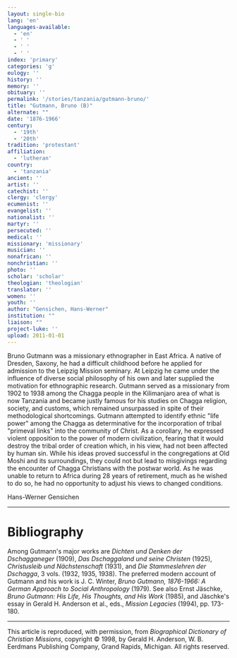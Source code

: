 ```yaml
---
layout: single-bio
lang: 'en'
languages-available:
  - 'en'
  - ' '
  - ' '
  - ' '
index: 'primary'
categories: 'g'
eulogy: ''
history: ''
memory: ''
obituary: ''
permalink: '/stories/tanzania/gutmann-bruno/'
title: "Gutmann, Bruno (B)"
alternate: ""
date: '1876-1966'
century:
  - '19th'
  - '20th'
tradition: 'protestant'
affiliation:
  - 'lutheran'
country:
  - 'tanzania'
ancient: ''
artist: ''
catechist: ''
clergy: 'clergy'
ecumenist: ''
evangelist: ''
nationalist: ''
martyr: ''
persecuted: ''
medical: ''
missionary: 'missionary'
musician: ''
nonafrican: ''
nonchristian: ''
photo: ''
scholar: 'scholar'
theologian: 'theologian'
translator: ''
women: ''
youth: ''
author: "Gensichen, Hans-Werner"
institution: ""
liaison: ""
project-luke: ''
upload: 2011-01-01
---
```




Bruno Gutmann was a missionary ethnographer in East Africa.
A native of Dresden, Saxony, he had a difficult childhood
before he applied for admission to the Leipzig Mission seminary.
At Leipzig he came under the influence of diverse social philosophy
of his own and later supplied the motivation for ethnographic
research. Gutmann served as a missionary from 1902 to 1938
among the Chagga people in the Kilimanjaro area of what is
now Tanzania and became justly famous for his studies on Chagga
religion, society, and customs, which remained unsurpassed
in spite of their methodological shortcomings. Gutmann attempted
to identify ethnic "life power" among the Chagga as determinative
for the incorporation of tribal "primeval links" into the
community of Christ. As a corollary, he expressed violent
opposition to the power of modern civilization, fearing that
it would destroy the tribal order of creation which, in his
view, had not been affected by human sin. While his ideas
proved successful in the congregations at Old Moshi and its
surroundings, they could not but lead to misgivings regarding
the encounter of Chagga Christians with the postwar world.
As he was unable to return to Africa during 28 years of retirement,
much as he wished to do so, he had no opportunity to adjust
his views to changed conditions.

Hans-Werner Gensichen

---

# Bibliography

Among Gutmann's major works are *Dichten und Denken der Dschagganeger* (1909), *Das Dschaggaland und seine Christen* (1925), *Christusleib und Nächstenschaft* (1931), and *Die Stammeslehren der Dschagga*, 3 vols. (1932, 1935, 1938). The preferred modern account of Gutmann and his work is J. C. Winter, *Bruno Gutmann, 1876-1966: A German Approach to Social Anthropology* (1979). See also Ernst Jäschke, *Bruno Gutmann: His Life, His Thoughts, and His Work* (1985), and Jäschke's essay in Gerald H. Anderson et al., eds., *Mission Legacies* (1994), pp. 173-180.

---

This article is reproduced, with permission, from *Biographical Dictionary of Christian Missions*, copyright © 1998, by Gerald H. Anderson, W. B. Eerdmans Publishing Company, Grand Rapids, Michigan. All rights reserved.
